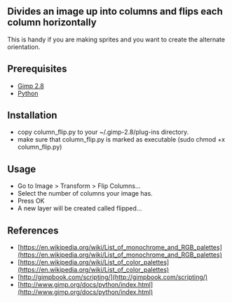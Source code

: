 ## Divides an image up into columns and flips each column horizontally
This is handy if you are making sprites and you want to create the alternate
orientation.

## Prerequisites
* [Gimp 2.8](http://www.gimp.org/)
* [Python](https://www.python.org/)

## Installation
* copy column_flip.py to your ~/.gimp-2.8/plug-ins directory.
* make sure that column_flip.py is marked as executable (sudo chmod +x column_flip.py)

## Usage
* Go to  Image > Transform > Flip Columns...
* Select the number of columns your image has.
* Press OK
* A new layer will be created called flipped...

## References
* [https://en.wikipedia.org/wiki/List_of_monochrome_and_RGB_palettes](https://en.wikipedia.org/wiki/List_of_monochrome_and_RGB_palettes)
* [https://en.wikipedia.org/wiki/List_of_color_palettes](https://en.wikipedia.org/wiki/List_of_color_palettes)
* [http://gimpbook.com/scripting/](http://gimpbook.com/scripting/)
* [http://www.gimp.org/docs/python/index.html](http://www.gimp.org/docs/python/index.html)
